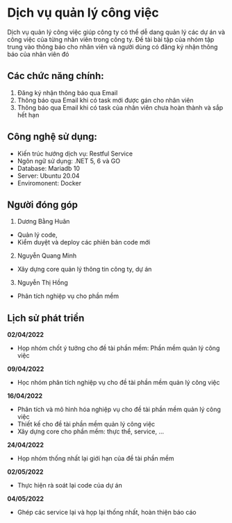 # Dịch vụ quản lý công việc
Dịch vụ quản lý công việc giúp công ty có thể dễ dang quản lý các dự án và công việc của từng nhân viên trong công ty.
Đề tài bài tập của nhóm tập trung vào thông báo cho nhân viên và người dùng có đăng ký nhận thông báo của nhân viên đó

## Các chức năng chính:
1. Đăng ký nhận thông báo qua Email
2. Thông báo qua Email khi có task mới được gán cho nhân viên
3. Thông báo qua Email khi có task của nhân viên chưa hoàn thành và sắp hết hạn
## Công nghệ sử dụng:
- Kiến trúc hướng dịch vụ: Restful Service
- Ngôn ngữ sử dụng: .NET 5, 6 và GO
- Database: Mariadb 10
- Server: Ubuntu 20.04
- Enviromonent: Docker
## Người đóng góp
1. Dương Bằng Huân
- Quản lý code, 
- Kiểm duyệt và deploy các phiên bản code mới
2. Nguyễn Quang Minh
- Xây dựng core quản lý thông tin công ty, dự án
3. Nguyễn Thị Hồng
- Phân tích nghiệp vụ cho phần mềm
## Lịch sử phát triển
**02/04/2022**
- Họp nhóm chốt ý tưởng cho đề tài phần mềm: Phần mềm quản lý công việc

**09/04/2022**
- Học nhóm phân tích nghiệp vụ cho đề tài phần mềm quản lý công việc

**16/04/2022**
- Phân tích và mô hình hóa nghiệp vụ cho đề tài phần mềm quản lý công việc
- Thiết kế cho đề tài phần mềm quản lý công việc
- Xây dựng core cho phần mềm: thực thể, service, ...

**24/04/2022**
- Họp nhóm thống nhất lại giới hạn của đề tài phần mềm

**02/05/2022**
- Thực hiện rà soát lại code của dự án

**04/05/2022**
- Ghép các service lại và họp lại thống nhất, hoàn thiện báo cáo


